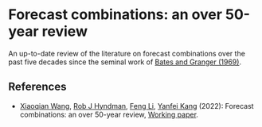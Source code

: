 Forecast combinations: an over 50-year review
========
An up-to-date review of the literature on forecast combinations over the past five decades since the seminal work of [Bates and Granger (1969)](https://doi.org/10.2307/3008764).



References
----------

- [Xiaoqian Wang](https://xqnwang.rbind.io/),  [Rob J Hyndman](https://robjhyndman.com/), [Feng Li](https://feng.li/), [Yanfei Kang](https://yanfei.site/) (2022): Forecast combinations: an over 50-year review, [Working paper](https://arxiv.org/abs/2205.04216).
